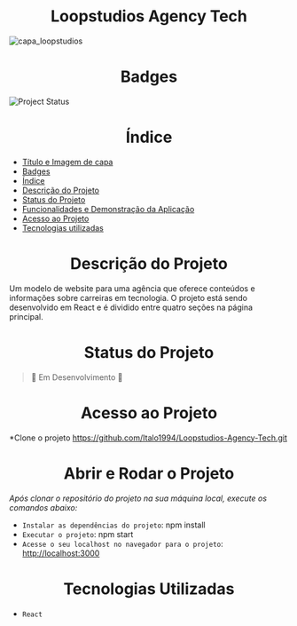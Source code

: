 <h1 align="center">Loopstudios Agency Tech</h1>

![capa_loopstudios](https://user-images.githubusercontent.com/26884429/210187562-101a3f29-83fb-4c56-abeb-adde68e3a642.png)


<h1 align="center">Badges</h1>

![Project Status](https://img.shields.io/badge/Project%20Status-In%20Progress-purple)


<h1 align="center">Índice</h1>

* [Título e Imagem de capa](#Título-e-Imagem-de-capa)
* [Badges](#badges)
* [Índice](#índice)
* [Descrição do Projeto](#descrição-do-projeto)
* [Status do Projeto](#status-do-projeto)
* [Funcionalidades e Demonstração da Aplicação](#funcionalidades-e-demonstração-da-aplicação)
* [Acesso ao Projeto](#acesso-ao-projeto)
* [Tecnologias utilizadas](#tecnologias-utilizadas)


<h1 align="center">Descrição do Projeto</h1>
<p>
  Um modelo de website para uma agência que oferece conteúdos e informações sobre carreiras em tecnologia. O projeto está sendo desenvolvido em React e é dividido entre quatro seções na página principal.
</p>


<h1 align="center">Status do Projeto</h1>

> :construction: Em Desenvolvimento :construction:

<h1 align="center">Acesso ao Projeto</h1>

*Clone o projeto https://github.com/Italo1994/Loopstudios-Agency-Tech.git


<h1 align="center">Abrir e Rodar o Projeto</h1>

*Após clonar o repositório do projeto na sua máquina local, execute os comandos abaixo:*

- `Instalar as dependências do projeto`: npm install
- `Executar o projeto`: npm start
- `Acesse o seu localhost no navegador para o projeto`: [http://localhost:3000](http://localhost:3000)



<h1 align="center"> Tecnologias Utilizadas</h1>

- `React`
